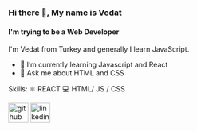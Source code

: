 

### Hi there 👋, My name is Vedat
#### I'm trying to be a Web Developer
I'm Vedat from Turkey and generally I learn JavaScript. 

- 🌱 I’m currently learning Javascript and React 
- 💬 Ask me about HTML and CSS 

Skills: 
  ⚛ REACT 
  💻 HTML/ JS / CSS
  



[<img src='https://cdn.jsdelivr.net/npm/simple-icons@3.0.1/icons/github.svg' alt='github' height='40'>](https://github.com/vkeycode?tab=repositories)  [<img src='https://cdn.jsdelivr.net/npm/simple-icons@3.0.1/icons/linkedin.svg' alt='linkedin' height='40'>](https://www.linkedin.com/in/vedat-eroglu/)  



